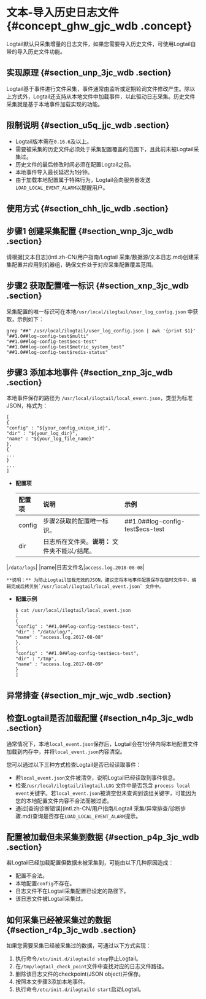 # 文本-导入历史日志文件 {#concept_ghw_gjc_wdb .concept}

Logtail默认只采集增量的日志文件，如果您需要导入历史文件，可使用Logtail自带的导入历史文件功能。

## 实现原理 {#section_unp_3jc_wdb .section}

Logtail基于事件进行文件采集，事件通常由监听或定期轮询文件修改产生。除以上方式外，Logtail还支持从本地文件中加载事件，以此驱动日志采集。历史文件采集就是基于本地事件加载实现的功能。

## 限制说明 {#section_u5q_jjc_wdb .section}

-   Logtail版本需在`0.16.6`及以上。
-   需要被采集的历史文件必须处于采集配置覆盖的范围下，且此前未被Logtail采集过。
-   历史文件的最后修改时间必须在配置Logtail之前。
-   本地事件导入最长延迟为1分钟。
-   由于加载本地配置属于特殊行为，Logtail会向服务器发送`LOAD_LOCAL_EVENT_ALARM`以提醒用户。

## 使用方式 {#section_chh_ljc_wdb .section}

## 步骤1 创建采集配置 {#section_wnp_3jc_wdb .section}

请根据[文本日志](intl.zh-CN/用户指南/Logtail 采集/数据源/文本日志.md)创建采集配置并应用到机器组，确保文件处于对应采集配置覆盖范围。

## 步骤2 获取配置唯一标识 {#section_xnp_3jc_wdb .section}

采集配置的唯一标识可在本地`/usr/local/ilogtail/user_log_config.json` 中获取，示例如下：

```
grep "##" /usr/local/ilogtail/user_log_config.json | awk '{print $1}'
"##1.0##log-config-test$multi"
"##1.0##log-config-test$ecs-test"
"##1.0##log-config-test$metric_system_test"
"##1.0##log-config-test$redis-status"

```

## 步骤3 添加本地事件 {#section_znp_3jc_wdb .section}

本地事件保存的路径为 `/usr/local/ilogtail/local_event.json`，类型为标准JSON，格式为：

```
[
{
"config" : "${your_config_unique_id}",
"dir" : "${your_log_dir}",
"name" : "${your_log_file_name}"
},
{
...
}
...
]

```

-   **配置项**

    |配置项|说明|示例|
    |:--|:-|:-|
    |config|步骤2获取的配置唯一标识。|\#\#1.0\#\#log-config-test$ecs-test|
    |dir|日志所在文件夹。**说明：** 文件夹不能以`/`结尾。

|`/data/logs`|
    |name|日志文件名|`access.log.2018-08-08`|

    **说明：** 为防止Logtail加载无效的JSON，建议您将本地事件配置保存在临时文件中，编辑完成后拷贝到`/usr/local/ilogtail/local_event.json` 文件中。

-   **配置示例** 

    ```
    $ cat /usr/local/ilogtail/local_event.json
    [
    {
    "config" : "##1.0##log-config-test$ecs-test",
    "dir" : "/data/log/",
    "name" : "access.log.2017-08-08"
    },
    {
    "config" : "##1.0##log-config-test$ecs-test",
    "dir" : "/tmp",
    "name" : "access.log.2017-08-09"
    }
    ]
    
    ```


## 异常排查 {#section_mjr_wjc_wdb .section}

## 检查Logtail是否加载配置 {#section_n4p_3jc_wdb .section}

通常情况下，本地`local_event.json`保存后，Logtail会在1分钟内将本地配置文件加载到内存中，并将`local_event.json`内容清空。

您可以通过以下三种方式检查Logtail是否已经读取事件：

-   若`local_event.json`文件被清空，说明Logtail已经读取到事件信息。
-   检查`/usr/local/ilogtail/ilogtail.LOG` 文件中是否包含 `process local event`关键字。若`local_event.json`被清空但未查询到该组关键字，可能因为您的本地配置文件内容不合法而被过滤。
-   通过[查询诊断错误](intl.zh-CN/用户指南/Logtail 采集/异常排查/诊断步骤.md)查询是否存在`LOAD_LOCAL_EVENT_ALARM`提示。

## 配置被加载但未采集到数据 {#section_p4p_3jc_wdb .section}

若Logtail已经加载配置但数据未被采集到，可能由以下几种原因造成：

-   配置不合法。
-   本地配置`config`不存在。
-   日志文件不在Logtail采集配置已设定的路径下。
-   该日志文件被Logtail采集过。

## 如何采集已经被采集过的数据 {#section_r4p_3jc_wdb .section}

如果您需要采集已经被采集过的数据，可通过以下方式实现：

1.  执行命令`/etc/init.d/ilogtaild stop`停止Logtail。
2.  在`/tmp/logtail_check_point`文件中查找对应的日志文件路径。
3.  删除该日志文件的checkpoint\(JSON object\)并保存。
4.  按照本文步骤3添加本地事件。
5.  执行命令`/etc/init.d/ilogtaild start`启动Logtail。

